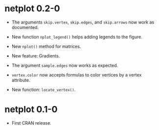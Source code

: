 # netplot 0.2-0

*  The arguments `skip.vertex`, `skip.edges`, and `skip.arrows` now work as
   documented.
  
*  New function `nplot_legend()` helps adding legends to the figure.

*  New `nplot()` method for matrices.

*  New feature: Gradients.

*  The argument `sample.edges` now works as expected.

*  `vertex.color` now accepts formulas to color vertices by a vertex attribute.

*  New function: `locate_vertex()`.


# netplot 0.1-0

*  First CRAN release.
